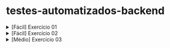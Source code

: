 # testes-automatizados-backend

<details>
<summary>[Fácil] Exercício 01</summary>

# resultado de uma venda

## Problema

Você está desenvolvendo uma função que calcula o lucro/prejuízo na venda de um determinado produto com base no preço de compra e no preço de venda dele.

O lucro/prejuízo é calculado da seguinte forma:

$resultadoVenda = precoVenda - precoCompra$

Se o resultado da venda for positivo, a empresa teve lucro; se não, teve prejuízo. Um resultado igual a zero significa que o produto foi vendido a preço de venda.

Você deve implementar a função e os testes unitários que julgar necessários. O nome da função e onde criá-la é uma escolha sua, assim como no caso do teste. Sugere-se que crie uma pasta para isolar suas implementações dos arquivos de configuração do projeto (geralmente chamamos essa pasta de "src").

## Entrada

A entrada será composta por duas variáveis:

- `compra`: variável do tipo number que armazena o preço que a empresa pagou para comprar o produto
- `venda`: variável do tipo number que armazena o preço que a empresa conseguiu vender o produto

## Saída

Seu programa deve **RETORNAR**:

- `O valor do lucro é: VALOR_DO_LUCRO`: caso a empresa tenha tido lucro
- `O valor do prejuízo é: VALOR_DO_PREJUIZO`: caso a empresa tenha tido prejuízo
- `Venda a preço de custo`: caso não tenha dado nem lucro nem prejuízo

## Exemplos

### Entrada 1

```ts
compra = 340.0;
venda = 300.0;
```

### Saída 1

"O valor do prejuízo é: 40"

### Explicação 1

O resultado ao final da venda foi de 300 - 340 = -40. Ou seja, a empresa teve um prejuízo de 40 reais.

**OBS: veja que o valor do prejuízo não é igual ao resultado da venda, pois não colocamos o sinal de negativo**

</details>

<details>
<summary>[Fácil] Exercício 02</summary>

# Checagem de senha

## Problema

Você está desenvolvendo uma função que irá checar se a senha que o usuário está tentando cadastrar no momento da criação de sua conta está dentro do padrão exigido pela empresa. A senha exigida pela empresa deve:

- ter no mínimo 4 caracteres
- só pode conter caracteres numéricos

Você deve implementar a função e os testes unitários que julgar necessários. O nome da função e onde criá-la é uma escolha sua, assim como no caso do teste. Sugere-se que crie uma pasta para isolar suas implementações dos arquivos de configuração do projeto (geralmente chamamos essa pasta de "src").

## Entrada

A entrada será composta por uma variável:

- `senha`: variável do tipo string que armazena a senha digitada pelo usuário

## Saída

Seu programa deve **RETORNAR**:

- `SENHA VALIDA`: se a senha do usuário corresponder ao padrão exigido
- `SENHA INVÁLIDA`: se a senha não corresponder ao padrão exigido

## Exemplos

### Entrada 1

```ts
senha = "123a";
```

### Saída 1

"SENHA INVÁLIDA"

### Explicação 1

Apesar de ter o mínimo de 4 caracteres, a senha não contem apenas caracteres númericos (ela possui um "a")

**Dica: se uma string contiver apenas caracteres númericos, ela pode ser convertida para o tipo number**

</details>

<details>

<summary>[Médio] Exercício 03</summary>

# Validar envio dos dados de cadastro

## Problema

Você está desenvolvendo uma função que verifique se o usuário está passando todos os dados exigidos no cadastro. Quando o usuário tentar se cadastrar no seu sistema, será enviado um objeto, chamado "dados", contendo as propriedades nome, email e senha contendo, respectivamente, o nome digitado, o e-mail digitado e a senha digitada pelo usuário.

Todos os dados são obrigatórios, e sua função deve validar se algum deles não foi passado.

Você deve implementar a função e os testes unitários que julgar necessários. O nome da função e onde criá-la é uma escolha sua, assim como no caso do teste. Sugere-se que crie uma pasta para isolar suas implementações dos arquivos de configuração do projeto (geralmente chamamos essa pasta de "src").

## Entrada

A entrada será composta uma variável:

- `dados`: objeto que armazena nome digitado, o e-mail digitado e a senha digitada

## Saída

Seu programa deve **RETORNAR**:

- `Todos os campos são obrigatórios`: uma mensagem de erro para caso algum campo não tenha sido passado
- `true`: caso todos os campos tiverem sido passados

## Exemplos

### Entrada 1

```ts
dados = {
  nome: "Shaolin",
  email: "monge@gmail.com",
  senha: "1234",
};
```

### Saída 1

true

### Explicação 1

Todos os campos foram passados

### Entrada 2

```ts
dados = {
  nome: "Shaolin",
  senha: "1234",
};
```

### Saída 2

"Todos os campos são obrigatórios"

### Explicação 1

O e-mail não foi passado

</details>
